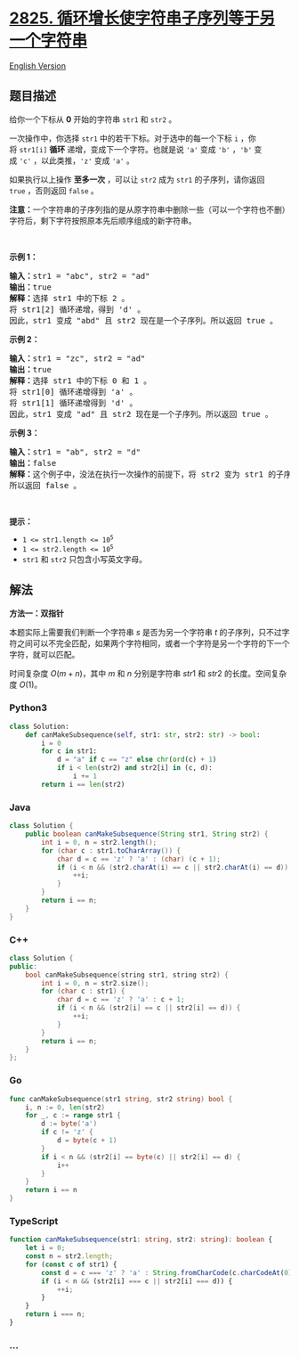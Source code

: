 # [2825. 循环增长使字符串子序列等于另一个字符串](https://leetcode.cn/problems/make-string-a-subsequence-using-cyclic-increments)

[English Version](/solution/2800-2899/2825.Make%20String%20a%20Subsequence%20Using%20Cyclic%20Increments/README_EN.md)

## 题目描述

<!-- 这里写题目描述 -->

<p>给你一个下标从 <strong>0</strong>&nbsp;开始的字符串&nbsp;<code>str1</code> 和&nbsp;<code>str2</code>&nbsp;。</p>

<p>一次操作中，你选择&nbsp;<code>str1</code>&nbsp;中的若干下标。对于选中的每一个下标&nbsp;<code>i</code>&nbsp;，你将&nbsp;<code>str1[i]</code>&nbsp;<strong>循环</strong>&nbsp;递增，变成下一个字符。也就是说&nbsp;<code>'a'</code>&nbsp;变成&nbsp;<code>'b'</code>&nbsp;，<code>'b'</code> 变成&nbsp;<code>'c'</code>&nbsp;，以此类推，<code>'z'</code> 变成&nbsp;<code>'a'</code>&nbsp;。</p>

<p>如果执行以上操作 <strong>至多一次</strong>&nbsp;，可以让 <code>str2</code>&nbsp;成为 <code>str1</code>&nbsp;的子序列，请你返回 <code>true</code>&nbsp;，否则返回 <code>false</code>&nbsp;。</p>

<p><b>注意：</b>一个字符串的子序列指的是从原字符串中删除一些（可以一个字符也不删）字符后，剩下字符按照原本先后顺序组成的新字符串。</p>

<p>&nbsp;</p>

<p><strong class="example">示例 1：</strong></p>

<pre>
<b>输入：</b>str1 = "abc", str2 = "ad"
<b>输出：</b>true
<b>解释：</b>选择 str1 中的下标 2 。
将 str1[2] 循环递增，得到 'd' 。
因此，str1 变成 "abd" 且 str2 现在是一个子序列。所以返回 true 。</pre>

<p><strong class="example">示例 2：</strong></p>

<pre>
<b>输入：</b>str1 = "zc", str2 = "ad"
<b>输出：</b>true
<b>解释：</b>选择 str1 中的下标 0 和 1 。
将 str1[0] 循环递增得到 'a' 。
将 str1[1] 循环递增得到 'd' 。
因此，str1 变成 "ad" 且 str2 现在是一个子序列。所以返回 true 。</pre>

<p><strong class="example">示例 3：</strong></p>

<pre>
<b>输入：</b>str1 = "ab", str2 = "d"
<b>输出：</b>false
<b>解释：</b>这个例子中，没法在执行一次操作的前提下，将 str2 变为 str1 的子序列。
所以返回 false 。</pre>

<p>&nbsp;</p>

<p><strong>提示：</strong></p>

<ul>
	<li><code>1 &lt;= str1.length &lt;= 10<sup>5</sup></code></li>
	<li><code>1 &lt;= str2.length &lt;= 10<sup>5</sup></code></li>
	<li><code>str1</code>&nbsp;和&nbsp;<code>str2</code>&nbsp;只包含小写英文字母。</li>
</ul>

## 解法

<!-- 这里可写通用的实现逻辑 -->

**方法一：双指针**

本题实际上需要我们判断一个字符串 $s$ 是否为另一个字符串 $t$ 的子序列，只不过字符之间可以不完全匹配，如果两个字符相同，或者一个字符是另一个字符的下一个字符，就可以匹配。

时间复杂度 $O(m + n)$，其中 $m$ 和 $n$ 分别是字符串 $str1$ 和 $str2$ 的长度。空间复杂度 $O(1)$。

<!-- tabs:start -->

### **Python3**

<!-- 这里可写当前语言的特殊实现逻辑 -->

```python
class Solution:
    def canMakeSubsequence(self, str1: str, str2: str) -> bool:
        i = 0
        for c in str1:
            d = "a" if c == "z" else chr(ord(c) + 1)
            if i < len(str2) and str2[i] in (c, d):
                i += 1
        return i == len(str2)
```

### **Java**

<!-- 这里可写当前语言的特殊实现逻辑 -->

```java
class Solution {
    public boolean canMakeSubsequence(String str1, String str2) {
        int i = 0, n = str2.length();
        for (char c : str1.toCharArray()) {
            char d = c == 'z' ? 'a' : (char) (c + 1);
            if (i < n && (str2.charAt(i) == c || str2.charAt(i) == d)) {
                ++i;
            }
        }
        return i == n;
    }
}
```

### **C++**

```cpp
class Solution {
public:
    bool canMakeSubsequence(string str1, string str2) {
        int i = 0, n = str2.size();
        for (char c : str1) {
            char d = c == 'z' ? 'a' : c + 1;
            if (i < n && (str2[i] == c || str2[i] == d)) {
                ++i;
            }
        }
        return i == n;
    }
};
```

### **Go**

```go
func canMakeSubsequence(str1 string, str2 string) bool {
	i, n := 0, len(str2)
	for _, c := range str1 {
		d := byte('a')
		if c != 'z' {
			d = byte(c + 1)
		}
		if i < n && (str2[i] == byte(c) || str2[i] == d) {
			i++
		}
	}
	return i == n
}
```

### **TypeScript**

```ts
function canMakeSubsequence(str1: string, str2: string): boolean {
    let i = 0;
    const n = str2.length;
    for (const c of str1) {
        const d = c === 'z' ? 'a' : String.fromCharCode(c.charCodeAt(0) + 1);
        if (i < n && (str2[i] === c || str2[i] === d)) {
            ++i;
        }
    }
    return i === n;
}
```

### **...**

```

```

<!-- tabs:end -->
